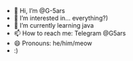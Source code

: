 - 👋 Hi, I’m @G-5ars
- 👀 I’m interested in... everything?)
- 🌱 I’m currently learning java
- 📫 How to reach me: Telegram @G5ars
- 😄 Pronouns: he/him/meow
- :)

<!---
G-5ars/G-5ars is a ✨ special ✨ repository because its `README.md` (this file) appears on your GitHub profile.
You can click the Preview link to take a look at your changes.
--->
